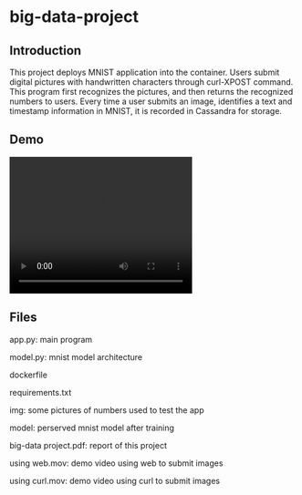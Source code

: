 # big-data-project

## Introduction
This project deploys MNIST application into the container. Users submit digital pictures with handwritten characters through curl-XPOST command. This program first recognizes the pictures, and then returns the recognized numbers to users. Every time a user submits an image, identifies a text and timestamp information in MNIST, it is recorded in Cassandra for storage.

## Demo



<video src="https://github.com/lululu016/big-data-project/blob/master/using%20curl.mov" width="320" height="240" controls="controls">
Your browser does not support the video tag.
</video>

## Files

app.py: main program

model.py: mnist model architecture

dockerfile

requirements.txt

img: some pictures of numbers used to test the app

model: perserved mnist model after training

big-data project.pdf: report of this project

using web.mov: demo video using web to submit images

using curl.mov: demo video using curl to submit images
